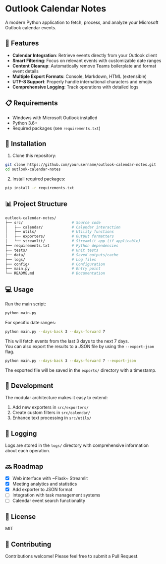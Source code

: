 # Outlook Calendar Notes

A modern Python application to fetch, process, and analyze your Microsoft Outlook calendar events.

## 🌟 Features

- **Calendar Integration**: Retrieve events directly from your Outlook client
- **Smart Filtering**: Focus on relevant events with customizable date ranges
- **Content Cleanup**: Automatically remove Teams boilerplate and format event details
- **Multiple Export Formats**: Console, Markdown, HTML (extensible)
- **UTF-8 Support**: Properly handle international characters and emojis
- **Comprehensive Logging**: Track operations with detailed logs

## 📋 Requirements

- Windows with Microsoft Outlook installed
- Python 3.6+
- Required packages (see `requirements.txt`)

## 🚀 Installation

1. Clone this repository:  
```bash
git clone https://github.com/yourusername/outlook-calendar-notes.git
cd outlook-calendar-notes
```

2. Install required packages:  
```bash
pip install -r requirements.txt
```

## 📊 Project Structure

```bash
outlook-calendar-notes/
├── src/                      # Source code
│   ├── calendar/             # Calendar interaction
│   ├── utils/                # Utility functions
│   ├── exporters/            # Output formatters
│   └── streamlit/            # Streamlit app (if applicable)
├── requirements.txt          # Python dependencies
├── tests/                    # Unit tests
├── data/                     # Saved outputs/cache
├── logs/                     # Log files
├── config/                   # Configuration
├── main.py                   # Entry point
└── README.md                 # Documentation
```

## 💻 Usage

Run the main script:

```bash
python main.py
```

For specific date ranges:

```bash
python main.py --days-back 3 --days-forward 7
```

This will fetch events from the last 3 days to the next 7 days.  
You can also export the results to a JSON file by using the `--export-json` flag.
    
```bash
python main.py --days-back 3 --days-forward 7 --export-json
```

The exported file will be saved in the `exports/` directory with a timestamp.

## 🔧 Development

The modular architecture makes it easy to extend:

1. Add new exporters in `src/exporters/`
2. Create custom filters in `src/calendar/`
3. Enhance text processing in `src/utils/`

## 📝 Logging

Logs are stored in the `logs/` directory with comprehensive information about each operation.

## 🔜 Roadmap

- [x] Web interface with ~Flask~ Streamlit
- [x] Meeting analytics and statistics
- [x] Add exporter to JSON format
- [ ] Integration with task management systems
- [ ] Calendar event search functionality

## 📜 License

MIT

## 🤝 Contributing

Contributions welcome! Please feel free to submit a Pull Request.